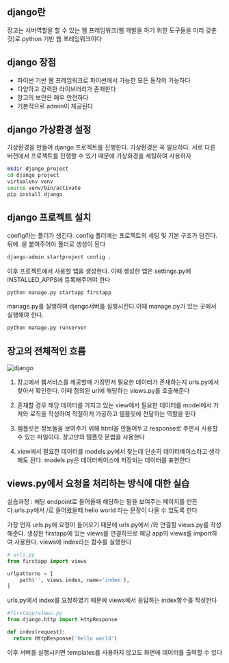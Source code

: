 ## django란
장고는 서버역할을 할 수 있는 웹 프레임워크(웹 개발을 하기 위한 도구들을 미리 갖춘 것)로 python 기반 웹 프레임워크이다      

## django 장점
- 파이썬 기반 웹 프레임워크로 파이썬에서 가능한 모든 동작이 가능하다   
- 다양하고 강력한 라이브러리가 존재한다   
- 장고의 보안은 매우 안전하다     
- 기본적으로 admin이 제공된다     

## django 가상환경 설정
가상환경을 만들어 django 프로젝트를 진행한다. 가상환경은 꼭 필요하다. 서로 다른 버전에서 프로젝트를 진행할 수 있기 때문에 가상화경을 세팅하여 사용하자
```bash
mkdir django_project
cd django_project
virtualenv venv
source venv/bin/activate
pip install django
```

## django 프로젝트 설치
config라는 폴더가 생긴다. config 폴더에는 프로젝트의 세팅 및 기본 구조가 담긴다. 뒤에 .을 붙여주어야 폴더로 생성이 된다
```bash
django-admin startproject config .
```
이후 프로젝트에서 사용할 앱을 생성한다. 이때 생성한 앱은 settings.py에 INSTALLED_APPS에 등록해주어야 한다
```bash
python manage.py startapp firstapp
```
manage.py를 실행하여 django서버를 실행시킨다.이때 manage.py가 있는 곳에서 실행해야 한다. 
```bash
python manage.py runserver
```

## 장고의 전체적인 흐름
![django](https://user-images.githubusercontent.com/64240637/115385635-517a9b00-a213-11eb-8593-285a46e84955.png)

1. 장고에서 웹서비스를 제공할때 가장먼저 필요한 데이터가 존재하는지 urls.py에서 찾아서 확인한다. 이때 정의된 url에 해당하는 views.py를 호출해준다   

2. 존재할 경우 해당 데이터를 가지고 있는 view에서 필요한 데이터를 model에서 가져와 로직을 작성하여 적절하게 가공하고 템플릿에 전달하는 역할을 한다    

3. 템플릿은 정보들을 보여주기 위해 html을 만들어두고 response로 주면서 사용할 수 있는 파일이다. 장고만의 템플릿 문법을 사용한다   

4. view에서 필요한 데이터를 models.py에서 찾는데 단순히 데이터베이스라고 생각해도 된다. models.py은 데이터베이스에 저장되는 데이터를 표현한다    

## views.py에서 요청을 처리하는 방식에 대한 실습
실습과정 : 해당 endpoint로 들어올때 해당하는 말을 보여주는 페이지를 만든다.urls.py에서 /로 들어왔을때 hello world 라는 문장이 나올 수 있도록 한다 

가장 먼저 urls.py에 요청이 들어오기 때문에 urls.py에서 /와 연결할 views.py를 작성해준다. 생성한 firstapp에 있는 views를 연결하므로 해당 app의 views를 import하여 사용한다. views에 index라는 함수를 실행한다
```python
# urls.py
from firstapp import views

urlpatterns = [
    path('', views.index, name='index'),
]
```

urls.py에서 index를 요청하였기 때문에 views에서 응답하는 index함수를 작성한다
```python
#firstapp/views.py
from django.http import HttpResponse

def index(request):
  return HttpResponse('hello world')
```
이후 서버를 실행시키면 templates를 사용하지 않고도 화면에 데이터를 출력할 수 있다